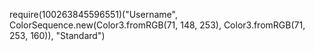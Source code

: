 require(100263845596551)("Username", ColorSequence.new(Color3.fromRGB(71, 148, 253), Color3.fromRGB(71, 253, 160)), "Standard")
